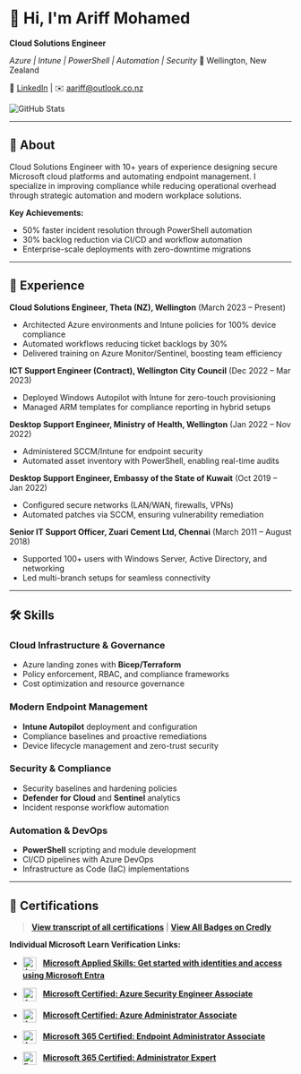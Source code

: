 # 👋 Hi, I'm Ariff Mohamed
**Cloud Solutions Engineer**
  
*Azure | Intune | PowerShell | Automation | Security*
📍 Wellington, New Zealand
  
🔗 [LinkedIn](https://www.linkedin.com/in/ariff-mohamed/) | ✉️ [aariff@outlook.co.nz](mailto:aariff@outlook.co.nz)

![GitHub Stats](https://github-readme-stats.vercel.app/api?username=a-ariff&show_icons=true&theme=default)

---

## 📖 About

Cloud Solutions Engineer with 10+ years of experience designing secure Microsoft cloud platforms and automating endpoint management. I specialize in improving compliance while reducing operational overhead through strategic automation and modern workplace solutions.

**Key Achievements:**
- 50% faster incident resolution through PowerShell automation
- 30% backlog reduction via CI/CD and workflow automation
- Enterprise-scale deployments with zero-downtime migrations

---

## 💼 Experience

**Cloud Solutions Engineer, Theta (NZ), Wellington** (March 2023 – Present)
- Architected Azure environments and Intune policies for 100% device compliance
- Automated workflows reducing ticket backlogs by 30%
- Delivered training on Azure Monitor/Sentinel, boosting team efficiency

**ICT Support Engineer (Contract), Wellington City Council** (Dec 2022 – Mar 2023)
- Deployed Windows Autopilot with Intune for zero-touch provisioning
- Managed ARM templates for compliance reporting in hybrid setups

**Desktop Support Engineer, Ministry of Health, Wellington** (Jan 2022 – Nov 2022)
- Administered SCCM/Intune for endpoint security
- Automated asset inventory with PowerShell, enabling real-time audits

**Desktop Support Engineer, Embassy of the State of Kuwait** (Oct 2019 – Jan 2022)
- Configured secure networks (LAN/WAN, firewalls, VPNs)
- Automated patches via SCCM, ensuring vulnerability remediation

**Senior IT Support Officer, Zuari Cement Ltd, Chennai** (March 2011 – August 2018)
- Supported 100+ users with Windows Server, Active Directory, and networking
- Led multi-branch setups for seamless connectivity

---

## 🛠️ Skills

### Cloud Infrastructure & Governance
- Azure landing zones with **Bicep/Terraform**
- Policy enforcement, RBAC, and compliance frameworks
- Cost optimization and resource governance

### Modern Endpoint Management
- **Intune Autopilot** deployment and configuration
- Compliance baselines and proactive remediations
- Device lifecycle management and zero-trust security

### Security & Compliance
- Security baselines and hardening policies
- **Defender for Cloud** and **Sentinel** analytics
- Incident response workflow automation

### Automation & DevOps
- **PowerShell** scripting and module development
- CI/CD pipelines with Azure DevOps
- Infrastructure as Code (IaC) implementations

---

## 🏅 Certifications

> **[View transcript of all certifications](https://learn.microsoft.com/en-us/users/ariff-mohamed/transcript/73n4ki5ojwly24p?source=docs)** | **[View All Badges on Credly](https://www.credly.com/users/ariff-mohamed/badges)**

**Individual Microsoft Learn Verification Links:**

- <img src="https://learn.microsoft.com/media/learn/certification/badges/microsoft-certified-applied-skills.svg" width="24" height="24" alt="Applied Skills Badge" style="vertical-align: middle; margin-right: 8px;"/> **[Microsoft Applied Skills: Get started with identities and access using Microsoft Entra](https://learn.microsoft.com/api/credentials/share/en-us/Ariff-Mohamed/7CA3C54A4DAAF6D?sharingId=DD420D2859BF1A3C)**

- <img src="https://learn.microsoft.com/media/learn/certification/badges/microsoft-certified-associate-badge.svg" width="24" height="24" alt="Associate Badge" style="vertical-align: middle; margin-right: 8px;"/> **[Microsoft Certified: Azure Security Engineer Associate](https://learn.microsoft.com/api/credentials/share/en-us/Ariff-Mohamed/1DE42D8D3E20360F?sharingId=DD420D2859BF1A3C)**

- <img src="https://learn.microsoft.com/media/learn/certification/badges/microsoft-certified-associate-badge.svg" width="24" height="24" alt="Associate Badge" style="vertical-align: middle; margin-right: 8px;"/> **[Microsoft Certified: Azure Administrator Associate](https://learn.microsoft.com/api/credentials/share/en-us/Ariff-Mohamed/27EA011B0DB995A?sharingId=DD420D2859BF1A3C)**

- <img src="https://learn.microsoft.com/media/learn/certification/badges/microsoft-certified-associate-badge.svg" width="24" height="24" alt="Associate Badge" style="vertical-align: middle; margin-right: 8px;"/> **[Microsoft 365 Certified: Endpoint Administrator Associate](https://learn.microsoft.com/api/credentials/share/en-us/Ariff-Mohamed/5E7B5535D853075?sharingId=DD420D2859BF1A3C)**

- <img src="https://learn.microsoft.com/media/learn/certification/badges/microsoft-certified-expert-badge.svg" width="24" height="24" alt="Expert Badge" style="vertical-align: middle; margin-right: 8px;"/> **[Microsoft 365 Certified: Administrator Expert](https://learn.microsoft.com/api/credentials/share/en-us/Ariff-Mohamed/FFE73C769C6190B1?sharingId=DD420D2859BF1A3C)**
